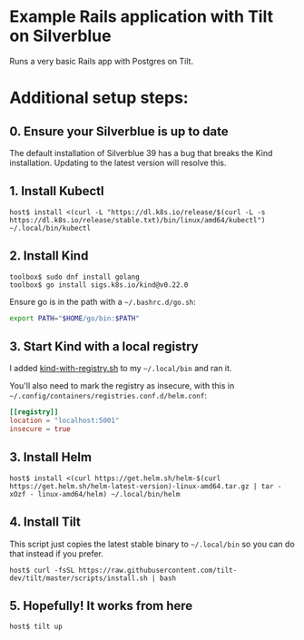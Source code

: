 # Example Rails application with Tilt on Silverblue

Runs a very basic Rails app with Postgres on Tilt.

# Additional setup steps:

## 0. Ensure your Silverblue is up to date

The default installation of Silverblue 39 has a bug that breaks the Kind installation. Updating to the latest version will resolve this.

## 1. Install Kubectl

```
host$ install <(curl -L "https://dl.k8s.io/release/$(curl -L -s https://dl.k8s.io/release/stable.txt)/bin/linux/amd64/kubectl") ~/.local/bin/kubectl
```

## 2. Install Kind

```
toolbox$ sudo dnf install golang
toolbox$ go install sigs.k8s.io/kind@v0.22.0
```

Ensure go is in the path with a `~/.bashrc.d/go.sh`:

```bash
export PATH="$HOME/go/bin:$PATH"
```

## 3. Start Kind with a local registry

I added [kind-with-registry.sh](scripts/kind-with-registry.sh) to my `~/.local/bin` and ran it.

You'll also need to mark the registry as insecure, with this in `~/.config/containers/registries.conf.d/helm.conf`:

```toml
[[registry]]
location = "localhost:5001"
insecure = true
```

## 3. Install Helm

```
host$ install <(curl https://get.helm.sh/helm-$(curl https://get.helm.sh/helm-latest-version)-linux-amd64.tar.gz | tar -xOzf - linux-amd64/helm) ~/.local/bin/helm
```

## 4. Install Tilt

This script just copies the latest stable binary to `~/.local/bin` so you can do that instead if you prefer.

```
host$ curl -fsSL https://raw.githubusercontent.com/tilt-dev/tilt/master/scripts/install.sh | bash
```

## 5. Hopefully! It works from here

```
host$ tilt up
```

